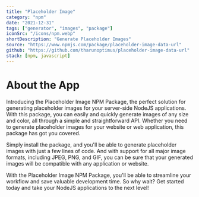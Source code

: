 ```yaml
---
title: "Placeholder Image"
category: "npm"
date: "2021-12-31"
tags: ["generator", "images", "package"]
iconSrc: "/icons/npm.webp"
shortDescription: "Generate Placeholder Images"
source: "https://www.npmjs.com/package/placeholder-image-data-url"
github: "https://github.com/tharunoptimus/placeholder-image-data-url"
stack: [npm, javascript]
---
```


# About the App

Introducing the Placeholder Image NPM Package, the perfect solution for generating placeholder images for your server-side NodeJS applications. With this package, you can easily and quickly generate images of any size and color, all through a simple and straightforward API. Whether you need to generate placeholder images for your website or web application, this package has got you covered.

Simply install the package, and you'll be able to generate placeholder images with just a few lines of code. And with support for all major image formats, including JPEG, PNG, and GIF, you can be sure that your generated images will be compatible with any application or website.

With the Placeholder Image NPM Package, you'll be able to streamline your workflow and save valuable development time. So why wait? Get started today and take your NodeJS applications to the next level!
